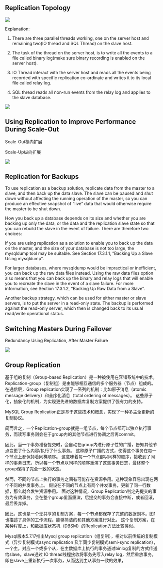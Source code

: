 

## Replication Topology
![](https://avisheksharma.files.wordpress.com/2015/01/mysql_replication.jpg)

Explanation: 
1) There are three parallel threads working, one on the server host and remaining two(IO thread and SQL Thread) on the slave host.

2) The task of the thread on the server host, is to write all the events to a file called binary log(make sure binary recording is enabled on the server host).

3) IO Thread interact with the server host and reads all the events being recorded with specific replication co-ordinate and writes it to its local file called relay log.

4) SQL thread reads all non-run events from the relay log and applies to the slave database.

![](https://i2.wp.com/scriptingmysql.com/scriptingmysql/mysql_replication_topology_threads.png)

## Using Replication to Improve Performance During Scale-Out

Scale-Out横向扩展

Scale-Up纵向扩展



![](https://dev.mysql.com/doc/refman/5.5/en/images/scaleout.png)

## Replication for Backups
To use replication as a backup solution, replicate data from the master to a slave, and then back up the data slave. The slave can be paused and shut down without affecting the running operation of the master, so you can produce an effective snapshot of “live” data that would otherwise require the master to be shut down.

How you back up a database depends on its size and whether you are backing up only the data, or the data and the replication slave state so that you can rebuild the slave in the event of failure. There are therefore two choices:

If you are using replication as a solution to enable you to back up the data on the master, and the size of your database is not too large, the mysqldump tool may be suitable. See Section 17.3.1.1, “Backing Up a Slave Using mysqldump”.

For larger databases, where mysqldump would be impractical or inefficient, you can back up the raw data files instead. Using the raw data files option also means that you can back up the binary and relay logs that will enable you to recreate the slave in the event of a slave failure. For more information, see Section 17.3.1.2, “Backing Up Raw Data from a Slave”.

Another backup strategy, which can be used for either master or slave servers, is to put the server in a read-only state. The backup is performed against the read-only server, which then is changed back to its usual read/write operational status. 

## Switching Masters During Failover

Redundancy Using Replication, After Master Failure

![](https://dev.mysql.com/doc/refman/5.5/en/images/redundancy-after.png)


## Group Replication

基于组的复制（Group-based Replication）是一种被使用在容错系统中的技术。Replication-group（复制组）是由能够相互通信的多个服务器（节点）组成的。 
在通信层，Group replication实现了一系列的机制：比如原子消息（atomic message delivery）和全序化消息（total ordering of messages）。 
这些原子化，抽象化的机制，为实现更先进的数据库复制方案提供了强有力的支持。

MySQL Group Replication正是基于这些技术和概念，实现了一种多主全更新的复制协议。 

简而言之，一个Replication-group就是一组节点，每个节点都可以独立执行事务，而读写事务则会在于group内的其他节点进行协调之后再commit。 

因此，当一个事务准备提交时，会自动在group内进行原子性的广播，告知其他节点变更了什么内容/执行了什么事务。 
这种原子广播的方式，使得这个事务在每一个节点上都保持着同样顺序。 
这意味着每一个节点都以同样的顺序，接收到了同样的事务日志，所以每一个节点以同样的顺序重演了这些事务日志，最终整个group保持了完全一致的状态。

然而，不同的节点上执行的事务之间有可能存在资源争用。这种现象容易出现在两个不同的并发事务上。 
假设在不同的节点上有两个并发事务，更新了同一行数据，那么就会发生资源争用。 
面对这种情况，Group Replication判定先提交的事务为有效事务，会在整个group里面重演，后提交的事务会直接中断，或者回滚，最后丢弃掉。

因此，这也是一个无共享的复制方案，每一个节点都保存了完整的数据副本。图1也描述了具体的工作流程，能够简洁的和其他方案进行对比。 
这个复制方案，在某种程度上，和数据库状态机（DBSM）的Replication方法比较类似。

Mysql版本5.7.17推出Mysql group replication（组复制），相对以前传统的复制模式（异步复制模式async replication 及半同步复制模式semi-sync replication），一个主，对应一个或多个从，在主数据库上执行的事务通过binlog复制的方式传送给slave，slave通过 IO thread线程接收将事务先写入relay log，然后重放事务，即在slave上重新执行一次事务，从而达到主从事务一致的效果，

## 
